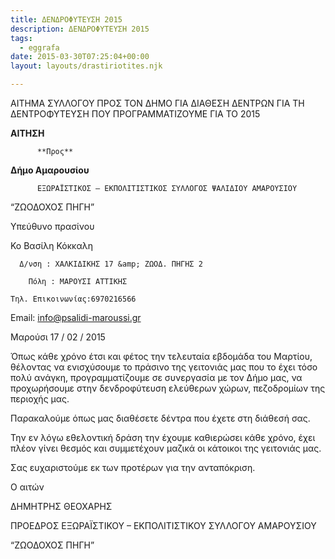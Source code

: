 ```yaml
---
title: ΔΕΝΔΡΟΦΥΤΕΥΣΗ 2015
description: ΔΕΝΔΡΟΦΥΤΕΥΣΗ 2015
tags:
  - eggrafa
date: 2015-03-30T07:25:04+00:00
layout: layouts/drastiriotites.njk

---
```


ΑΙΤΗΜΑ ΣΥΛΛΟΓΟΥ ΠΡΟΣ ΤΟΝ ΔΗΜΟ ΓΙΑ ΔΙΑΘΕΣΗ ΔΕΝΤΡΩΝ ΓΙΑ ΤΗ ΔΕΝΤΡΟΦΥΤΕΥΣΗ ΠΟΥ ΠΡΟΓΡΑΜΜΑΤΙΖΟΥΜΕ ΓΙΑ ΤΟ 2015

<!-- excerpt -->

**ΑΙΤΗΣΗ**

          **Προς**

**Δήμο Αμαρουσίου**

          ΕΞΩΡΑΪΣΤΙΚΟΣ – ΕΚΠΟΛΙΤΙΣΤΙΚΟΣ ΣΥΛΛΟΓΟΣ ΨΑΛΙΔΙΟΥ ΑΜΑΡΟΥΣΙΟΥ

“ΖΩΟΔΟΧΟΣ ΠΗΓΗ”

Υπεύθυνο πρασίνου

Κο Βασίλη Κόκκαλη

      Δ/νση : ΧΑΛΚΙΔΙΚΗΣ 17 &amp; ΖΩΟΔ. ΠΗΓΗΣ 2

        Πόλη : ΜΑΡΟΥΣΙ ΑΤΤΙΚΗΣ

    Τηλ. Επικοινωνίας:6970216566

Εmail: <info@psalidi-maroussi.gr>

Μαρούσι 17 / 02 / 2015

Όπως κάθε χρόνο έτσι και φέτος την τελευταία εβδομάδα του Μαρτίου, θέλοντας να ενισχύσουμε το πράσινο της γειτονιάς μας που το έχει τόσο πολύ ανάγκη, προγραμματίζουμε σε συνεργασία με τον Δήμο μας, να προχωρήσουμε στην δενδροφύτευση ελεύθερων χώρων, πεζοδρομίων της περιοχής μας.

Παρακαλούμε όπως μας διαθέσετε δέντρα που έχετε στη διάθεσή σας.

Την εν λόγω εθελοντική δράση την έχουμε καθιερώσει κάθε χρόνο, έχει πλέον γίνει θεσμός και συμμετέχουν μαζικά οι κάτοικοι της γειτονιάς μας.

Σας ευχαριστούμε εκ των προτέρων για την ανταπόκριση.

Ο αιτών

ΔΗΜΗΤΡΗΣ ΘΕΟΧΑΡΗΣ

ΠΡΟΕΔΡΟΣ ΕΞΩΡΑΪΣΤΙΚΟΥ – ΕΚΠΟΛΙΤΙΣΤΙΚΟΥ ΣΥΛΛΟΓΟΥ ΑΜΑΡΟΥΣΙΟΥ

“ΖΩΟΔΟΧΟΣ ΠΗΓΗ”
